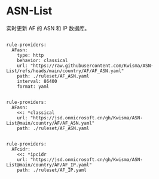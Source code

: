 
# ASN-List

实时更新 AF 的 ASN 和 IP 数据库。

<pre><code class="language-javascript">
rule-providers:
  AFasn:
    type: http
    behavior: classical
    url: "https://raw.githubusercontent.com/Kwisma/ASN-List/refs/heads/main/country/AF/AF_ASN.yaml"
    path: ./ruleset/AF_ASN.yaml
    interval: 86400
    format: yaml
</code></pre>

<pre><code class="language-javascript">
rule-providers:
  AFasn:
    <<: *classical
    url: "https://jsd.onmicrosoft.cn/gh/Kwisma/ASN-List@main/country/AF/AF_ASN.yaml"
    path: ./ruleset/AF_ASN.yaml
</code></pre>

<pre><code class="language-javascript">
rule-providers:
  AFcidr:
    <<: *ipcidr
    url: "https://jsd.onmicrosoft.cn/gh/Kwisma/ASN-List@main/country/AF/AF_IP.yaml"
    path: ./ruleset/AF_IP.yaml
</code></pre>